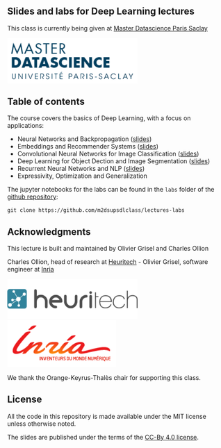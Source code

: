 ## Slides and labs for Deep Learning lectures 

This class is currently being given at [Master Datascience Paris
Saclay](http://datascience-x-master-paris-saclay.fr)

<img src="slides/04_conv_nets_2/images/Logo_Master_Datascience.png"
  align="center" width="300"/>

## Table of contents

The course covers the basics of Deep Learning, with a focus on applications:

  - Neural Networks and Backpropagation ([slides](https://m2dsupsdlclass.github.io/lectures-labs/slides/01_intro_to_deep_learning/index.html))
  - Embeddings and Recommender Systems ([slides](https://m2dsupsdlclass.github.io/lectures-labs/slides/02_recommender_systems/index.html))
  - Convolutional Neural Networks for Image Classification ([slides](https://m2dsupsdlclass.github.io/lectures-labs/slides/03_conv_nets/index.html))
  - Deep Learning for Object Dection and Image Segmentation ([slides](https://m2dsupsdlclass.github.io/lectures-labs/slides/04_conv_nets_2/index.html))
  - Recurrent Neural Networks and NLP ([slides](https://m2dsupsdlclass.github.io/lectures-labs/slides/05_deep_nlp/index.html))
  - Expressivity, Optimization and Generalization

The jupyter notebooks for the labs can be found in the `labs` folder of
the [github repository](https://github.com/m2dsupsdlclass/lectures-labs/):

    git clone https://github.com/m2dsupsdlclass/lectures-labs

## Acknowledgments

This lecture is built and maintained by Olivier Grisel and Charles Ollion

Charles Ollion, head of research at [Heuritech](www.heuritech.com) -
Olivier Grisel, software engineer at
[Inria](https://team.inria.fr/parietal/en)

<img src="slides/04_conv_nets_2/images/logo heuritech v2.png"
width="300"/> <img src="slides/04_conv_nets_2/images/inria-logo.png"
width="250"/>

We thank the  Orange-Keyrus-Thalès chair for supporting this class.

## License

All the code in this repository is made available under the MIT license
unless otherwise noted.

The slides are published under the terms of the [CC-By 4.0
license](https://creativecommons.org/licenses/by/4.0/).
